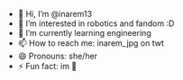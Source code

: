 - 👋 Hi, I’m @inarem13
- 👀 I’m interested in robotics and fandom :D
- 🌱 I’m currently learning engineering 
- 📫 How to reach me: inarem_jpg on twt
- 😄 Pronouns: she/her
- ⚡ Fun fact: im 💅

<!---
inarem13/inarem13 is a ✨ special ✨ repository because its `README.md` (this file) appears on your GitHub profile.
You can click the Preview link to take a look at your changes.
--->
